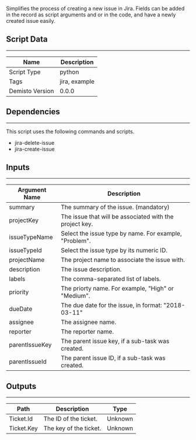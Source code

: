 Simplifies the process of creating a new issue in Jira. Fields can be added in the record as script arguments and or in the code, and have a newly created issue easily.

## Script Data
---

| **Name** | **Description** |
| --- | --- |
| Script Type | python |
| Tags | jira, example |
| Demisto Version | 0.0.0 |

## Dependencies
---
This script uses the following commands and scripts.
* jira-delete-issue
* jira-create-issue

## Inputs
---

| **Argument Name** | **Description** |
| --- | --- |
| summary | The summary of the issue. (mandatory) |
| projectKey | The issue that will be associated with the project key. |
| issueTypeName | Select the issue type by name. For example, "Problem". |
| issueTypeId | Select the issue type by its numeric ID. |
| projectName | The project name to associate the issue with. |
| description | The issue description. |
| labels | The comma-separated list of labels.  |
| priority | The priorty name. For example, "High" or "Medium". |
| dueDate | The due date for the issue, in format: "2018-03-11" |
| assignee | The assignee name. |
| reporter | The reporter name. |
| parentIssueKey | The parent issue key, if a sub-task was created. |
| parentIssueId | The parent issue ID, if a sub-task was created. |

## Outputs
---

| **Path** | **Description** | **Type** |
| --- | --- | --- |
| Ticket.Id | The ID of the ticket. | Unknown |
| Ticket.Key | The key of the ticket. | Unknown |
